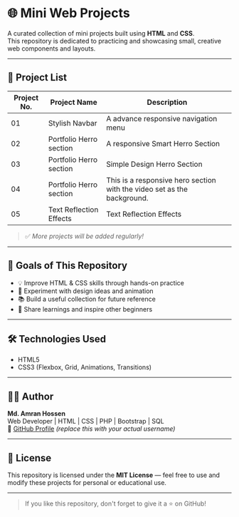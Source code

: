# 🌐 Mini Web Projects

A curated collection of mini projects built using **HTML** and **CSS**.  
This repository is dedicated to practicing and showcasing small, creative web components and layouts.

---

## 📁 Project List

| Project No. | Project Name          | Description                            |
|-------------|-----------------------|----------------------------------------|
| 01          | Stylish Navbar     | A advance responsive navigation menu     |
| 02          | Portfolio Herro section | A responsive Smart Herro Section |
| 03          | Portfolio Herro section | Simple Design Herro Section |
| 04          | Portfolio Herro section | This is a responsive hero section with the video set as the background. |
| 05          | Text Reflection Effects | Text Reflection Effects |


> ✅ *More projects will be added regularly!*

---

## 🎯 Goals of This Repository

- 💡 Improve HTML & CSS skills through hands-on practice  
- 🎨 Experiment with design ideas and animation  
- 📚 Build a useful collection for future reference  
- 🚀 Share learnings and inspire other beginners

---

## 🛠️ Technologies Used

- HTML5
- CSS3 (Flexbox, Grid, Animations, Transitions)

---

## 👨‍💻 Author

**Md. Amran Hossen**  
Web Developer | HTML | CSS | PHP | Bootstrap | SQL  
🔗 [GitHub Profile](https://github.com/amranwebdev1) *(replace this with your actual username)*

---

## 📜 License

This repository is licensed under the **MIT License** — feel free to use and modify these projects for personal or educational use.

---

> If you like this repository, don't forget to give it a ⭐️ on GitHub!

